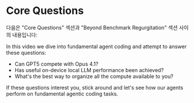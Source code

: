 # Core Questions

다음은 "Core Questions" 섹션과 "Beyond Benchmark Regurgitation" 섹션 사이의 내용입니다:

In this video we dive into fundamental agent coding and attempt to answer these questions:
- Can GPT5 compete with Opus 4.1? 
- Has useful on-device local LLM performance been achieved?
- What's the best way to organize all the compute available to you?

If these questions interest you, stick around and let's see how our agents perform on fundamental agentic coding tasks.